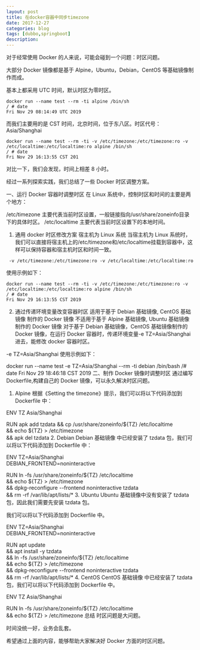 ```yaml
---
layout: post
title: 在docker容器中同步timezone
date: 2017-12-27
categories: blog
tags: [dubbo,springboot]
description: 
---
```


对于经常使用 Docker 的人来说，可能会碰到一个问题：时区问题。

大部分 Docker 镜像都是基于 Alpine，Ubuntu，Debian，CentOS 等基础镜像制作而成。

基本上都采用 UTC 时间，默认时区为零时区。
```
docker run --name test --rm -ti alpine /bin/sh
/ # date
Fri Nov 29 08:14:49 UTC 2019
```
而我们主要用的是 CST 时间，北京时间，位于东八区。时区代号： Asia/Shanghai
```
docker run --name test --rm -ti -v /etc/timezone:/etc/timezone:ro -v /etc/localtime:/etc/localtime:ro alpine /bin/sh
/ # date
Fri Nov 29 16:13:55 CST 201
```
对比一下，我们会发现，时间上相差 8 小时。

经过一系列探索实践，我们总结了一些 Docker 时区调整方案。

一、运行 Docker 容器时调整时区
在 Linux 系统中，控制时区和时间的主要是两个地方：

/etc/timezone 主要代表当前时区设置，一般链接指向/usr/share/zoneinfo目录下的具体时区。
/etc/localtime 主要代表当前时区设置下的本地时间。
1. 通用 docker 时区修改方案
宿主机为 Linux 系统
当宿主机为 Linux 系统时，我们可以直接将宿主机上的/etc/timezone和/etc/localtime挂载到容器中，这样可以保持容器和宿主机时区和时间一致。
```
 -v /etc/timezone:/etc/timezone:ro -v /etc/localtime:/etc/localtime:ro
 ```
使用示例如下：
```
docker run --name test --rm -ti -v /etc/timezone:/etc/timezone:ro -v /etc/localtime:/etc/localtime:ro alpine /bin/sh
/ # date
Fri Nov 29 16:13:55 CST 2019
```
2. 通过传递环境变量改变容器时区
适用于基于 Debian 基础镜像, CentOS 基础镜像 制作的 Docker 镜像
不适用于基于 Alpine 基础镜像, Ubuntu 基础镜像 制作的 Docker 镜像
对于基于 Debian 基础镜像，CentOS 基础镜像制作的 Docker 镜像，在运行 Docker 容器时，传递环境变量-e TZ=Asia/Shanghai进去，能修改 docker 容器时区。

-e TZ=Asia/Shanghai
使用示例如下：

docker run --name test -e TZ=Asia/Shanghai --rm -ti debian /bin/bash
/# date
Fri Nov 29 18:46:18 CST 2019
二、制作 Docker 镜像时调整时区
通过编写 Dockerfile,构建自己的 Docker 镜像，可以永久解决时区问题。

1. Alpine
根据《Setting the timezone》提示，我们可以将以下代码添加到 Dockerfile 中：

ENV TZ Asia/Shanghai

RUN apk add tzdata && cp /usr/share/zoneinfo/${TZ} /etc/localtime \
    && echo ${TZ} > /etc/timezone \
    && apk del tzdata
2. Debian
Debian 基础镜像 中已经安装了 tzdata 包，我们可以将以下代码添加到 Dockerfile 中：

ENV TZ=Asia/Shanghai \
    DEBIAN_FRONTEND=noninteractive

RUN ln -fs /usr/share/zoneinfo/${TZ} /etc/localtime \
    && echo ${TZ} > /etc/timezone \
    && dpkg-reconfigure --frontend noninteractive tzdata \
    && rm -rf /var/lib/apt/lists/*
3. Ubuntu
Ubuntu 基础镜像中没有安装了 tzdata 包，因此我们需要先安装 tzdata 包。

我们可以将以下代码添加到 Dockerfile 中。

ENV TZ=Asia/Shanghai \
    DEBIAN_FRONTEND=noninteractive

RUN apt update \
    && apt install -y tzdata \
    && ln -fs /usr/share/zoneinfo/${TZ} /etc/localtime \
    && echo ${TZ} > /etc/timezone \
    && dpkg-reconfigure --frontend noninteractive tzdata \
    && rm -rf /var/lib/apt/lists/*
4. CentOS
CentOS 基础镜像 中已经安装了 tzdata 包，我们可以将以下代码添加到 Dockerfile 中。

ENV TZ Asia/Shanghai

RUN ln -fs /usr/share/zoneinfo/${TZ} /etc/localtime \
    && echo ${TZ} > /etc/timezone
总结
时区问题是大问题。

时间没统一好，业务会乱套。

希望通过上面的内容，能够帮助大家解决好 Docker 方面的时区问题。